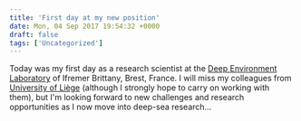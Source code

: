 ```yaml
---
title: 'First day at my new position'
date: Mon, 04 Sep 2017 19:54:32 +0000
draft: false
tags: ['Uncategorized']
---
```


Today was my first day as a research scientist at the [Deep Environment Laboratory](https://wwz.ifremer.fr/deep_eng/) of Ifremer Brittany, Brest, France. I will miss my colleagues from [University of Liège](http://labos.ulg.ac.be/oceanologie/) (although I strongly hope to carry on working with them), but I'm looking forward to new challenges and research opportunities as I now move into deep-sea research...